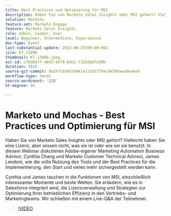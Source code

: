 ```yaml
---
title: Best Practices und Optimierung für MSI
description: Haben Sie von Marketo Sales Insights oder MSI gehört? Vielleicht haben Sie eine Lizenz, aber wissen nicht, was sie ist oder wie sie sie benutzt. In diesem Webinar diskutieren Adobe-eigener Marketing Automation Business Advisor, Cynthia Chang und Marketo Customer Technical Advisor, James Leedom, wie die volle Nutzung des Tools und Best Practices für die Implementierung, den Start und so viel mehr gewährleistet werden kann.Cynthia und James tauchen in die Funktionen von MSI ein, einschließlich interessanter Momente und Best Wetten. Sie erläutern, wie es in Salesforce integriert wird, die Lizenzverwaltung und Strategien zur Optimierung Ihrer betrieblichen Effizienz in den Vertriebs- und Marketingteams. Wir schließen mit einem Live-Q&A der Teilnehmer.
solution: Marketo
feature-set: Marketo Engage
feature: Marketo Sales Insights
role: Admin, Leader, User
level: Beginner, Intermediate, Experienced
doc-type: Event
last-substantial-update: 2023-08-25T00:00:00Z
jira: KT-13806
thumbnail: KT-13806.jpeg
exl-id: cfbd847f-4693-45f9-b9a1-f1b5db67a98b
duration: 3615
source-git-commit: 9a297cda953d4414131657f9ac84580aea0eabeb
workflow-type: tm+mt
source-wordcount: '228'
ht-degree: 0%

---
```


# Marketo und Mochas - Best Practices und Optimierung für MSI

Haben Sie von Marketo Sales Insights oder MSI gehört? Vielleicht haben Sie eine Lizenz, aber wissen nicht, was sie ist oder wie sie sie benutzt. In diesem Webinar diskutieren Adobe-eigener Marketing Automation Business Advisor, Cynthia Chang und Marketo Customer Technical Advisor, James Leedom, wie die volle Nutzung des Tools und der Best Practices für die Implementierung, den Start und vieles mehr sichergestellt werden kann.

Cynthia und James tauchen in die Funktionen von MSI, einschließlich interessanter Momente und beste Wetten. Sie erläutern, wie es in Salesforce integriert wird, die Lizenzverwaltung und Strategien zur Optimierung Ihrer betrieblichen Effizienz in den Vertriebs- und Marketingteams. Wir schließen mit einem Live-Q&amp;A der Teilnehmer.

>[!VIDEO](https://video.tv.adobe.com/v/3422797?learn=on)
